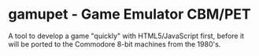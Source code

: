 # gamupet - Game Emulator CBM/PET
A tool to develop a game "quickly" with HTML5/JavaScript first, before it will be ported to the Commodore 8-bit machines from the 1980's.
